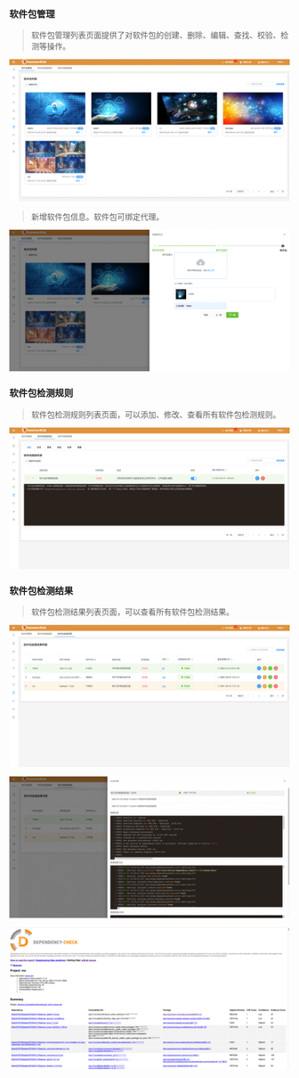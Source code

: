 ### 软件包管理

> 软件包管理列表页面提供了对软件包的创建、删除、编辑、查找、校验、检测等操作。

![软件包管理](../img/user/package.png)

> 新增软件包信息。软件包可绑定代理。

![软件包管理](../img/user/package_add.png)

### 软件包检测规则

> 软件包检测规则列表页面，可以添加、修改、查看所有软件包检测规则。

![软件包检测规则](../img/user/package_rule.png)

### 软件包检测结果

> 软件包检测结果列表页面，可以查看所有软件包检测结果。

![软件包检测结果](../img/user/package_result.png)

![软件包检测结果](../img/user/package_log.png)

![软件包检测结果](../img/user/package_check.png)
